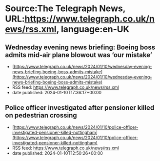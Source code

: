 # Source:The Telegraph News, URL:https://www.telegraph.co.uk/news/rss.xml, language:en-UK

## Wednesday evening news briefing: Boeing boss admits mid-air plane blowout was ‘our mistake’
 - [https://www.telegraph.co.uk/news/2024/01/10/wednesday-evening-news-briefing-boeing-boss-admits-mistake](https://www.telegraph.co.uk/news/2024/01/10/wednesday-evening-news-briefing-boeing-boss-admits-mistake)
 - RSS feed: https://www.telegraph.co.uk/news/rss.xml
 - date published: 2024-01-10T17:36:17+00:00



## Police officer investigated after pensioner killed on pedestrian crossing
 - [https://www.telegraph.co.uk/news/2024/01/10/police-officer-investigated-pensioner-killed-nottingham](https://www.telegraph.co.uk/news/2024/01/10/police-officer-investigated-pensioner-killed-nottingham)
 - RSS feed: https://www.telegraph.co.uk/news/rss.xml
 - date published: 2024-01-10T12:50:26+00:00



